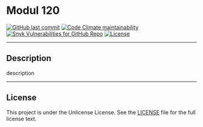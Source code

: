 # Modul 120

<!--
[![Jenkins](https://img.shields.io/jenkins/build?jobUrl=https%3A%2F%2Fci.ursinn.dev%2Fjob%2Fursinn%2Fjob%2Fschule-m120&logo=jenkins&style=for-the-badge)](https://ci.ursinn.dev/job/ursinn/job/schule-m120)
-->
[![GitHub last commit](https://img.shields.io/github/last-commit/ursinn/schule-m120?logo=github&style=for-the-badge)](https://github.com/ursinn/schule-m120/commits)
[![Code Climate maintainability](https://img.shields.io/codeclimate/maintainability/ursinn/schule-m120?logo=codeclimate&style=for-the-badge)](https://codeclimate.com/github/ursinn/schule-m120)
[![Snyk Vulnerabilities for GitHub Repo](https://img.shields.io/snyk/vulnerabilities/github/ursinn/schule-m120?logo=snyk&style=for-the-badge)](https://snyk.io/test/github/ursinn/schule-m120)
[![License](https://img.shields.io/github/license/ursinn/schule-m120?style=for-the-badge)](https://github.com/ursinn/schule-m120/blob/main/LICENSE)

---

## Description

description

---

## License

This project is under the Unlicense License. See the [LICENSE](https://github.com/ursinn/schule-m120/blob/main/LICENSE)
file for the full license text.
